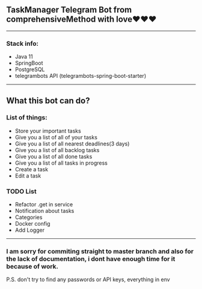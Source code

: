 ## TaskManager Telegram Bot from comprehensiveMethod with love❤️❤️❤️
----
### Stack info:
* Java 11
* SpringBoot 
* PostgreSQL
* telegrambots API (telegrambots-spring-boot-starter)
----
## What this bot can do?
### List of things:
* Store your important tasks
* Give you a list of all of your tasks
* Give you a list of all nearest deadlines(3 days)
* Give you a list of all backlog tasks
* Give you a list of all done tasks
* Give you a list of all tasks in progress
* Create a task
* Edit a task

### TODO List
* Refactor .get in service
* Notification about tasks
* Categories
* Docker config
* Add Logger
----
### I am sorry for commiting straight to master branch and also for the lack of documentation, i dont have enough time for it because of work.

P.S. don't try to find any passwords or API keys, everything in env
